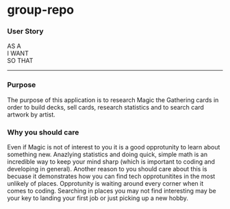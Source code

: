 # group-repo

### User Story
AS A
<br>
I WANT
<br>
SO THAT
<hr>

### Purpose
The purpose of this application is to research Magic the Gathering cards in order to build decks, sell cards, research statistics and to search card artwork by artist.

### Why you should care
Even if Magic is not of interest to you it is a good opprotunity to learn about something new. Anazlying statistics and doing quick, simple math is an incredible way to keep your mind sharp (which is important to coding and developing in general). Another reason to you should care about this is becuase it demonstrates how you can find tech opprotunitites in the most unlikely of places. Opprotunity is waiting around every corner when it comes to coding. Searching in places you may not find interesting may be your key to landing your first job or just picking up a new hobby. 